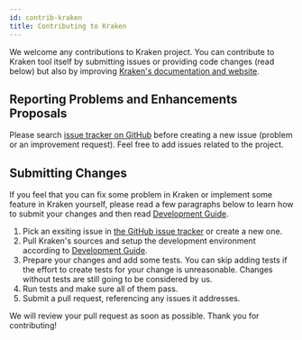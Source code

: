 ```yaml
---
id: contrib-kraken
title: Contributing to Kraken
---
```


We welcome any contributions to Kraken project. You can contribute to
Kraken tool itself by submitting issues or providing code changes
(read below) but also by
improving [Kraken's documentation and website](contrib-docs.md).

## Reporting Problems and Enhancements Proposals

Please search
[issue tracker on GitHub](https://github.com/Kraken-CI/kraken/issues)
before creating a new issue (problem or an improvement request). Feel
free to add issues related to the project.

## Submitting Changes

If you feel that you can fix some problem in Kraken or implement some
feature in Kraken yourself, please read a few paragraphs below to
learn how to submit your changes and then
read [Development Guide](dev-guide.md).

1. Pick an exsiting issue in [the GitHub issue tracker](https://github.com/Kraken-CI/kraken/issues) or create a new one.
1. Pull Kraken's sources and setup the development environment according to [Development Guide](dev-guide.md).
1. Prepare your changes and add some tests. You can skip adding tests if the effort to create tests for your change is unreasonable. Changes without tests are still going to be considered by us.
1. Run tests and make sure all of them pass.
1. Submit a pull request, referencing any issues it addresses.

We will review your pull request as soon as possible. Thank you for contributing!
